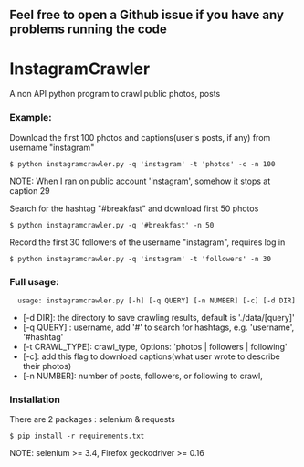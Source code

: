 Feel free to open a Github issue if you have any problems running the code
---
# InstagramCrawler
A non API python program to crawl public photos, posts

### Example:
Download the first 100 photos and captions(user's posts, if any) from username "instagram"
```
$ python instagramcrawler.py -q 'instagram' -t 'photos' -c -n 100
```
NOTE: When I ran on public account 'instagram', somehow it stops at caption 29

Search for the hashtag "#breakfast" and download first 50 photos
```
$ python instagramcrawler.py -q '#breakfast' -n 50
```

Record the first 30 followers of the username "instagram", requires log in
```
$ python instagramcrawler.py -q 'instagram' -t 'followers' -n 30
```

### Full usage:
```
  usage: instagramcrawler.py [-h] [-q QUERY] [-n NUMBER] [-c] [-d DIR]
```
  - [-d DIR]: the directory to save crawling results, default is './data/[query]'
  - [-q QUERY] : username, add '#' to search for hashtags, e.g. 'username', '#hashtag'
  - [-t CRAWL_TYPE]: crawl_type, Options: 'photos | followers | following'
  - [-c]: add this flag to download captions(what user wrote to describe their photos)
  - [-n NUMBER]: number of posts, followers, or following to crawl,  


### Installation
  There are 2 packages : selenium & requests

```
$ pip install -r requirements.txt
```
NOTE: selenium >= 3.4, Firefox geckodriver >= 0.16
